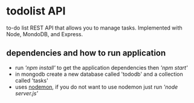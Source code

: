 # todolist API
to-do list REST API that allows you to manage tasks. Implemented with Node, MondoDB, and Express. 

## dependencies and how to run application
* run *'npm install'* to get the application dependencies then *'npm start'*
* in mongodb create a new database called 'tododb' and a collection called 'tasks'
* uses [nodemon](https://www.npmjs.com/package/nodemon), if you do not want to use nodemon just run *'node server.js'* 

